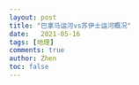 ```yaml
---
layout: post
title: "巴拿马运河vs苏伊士运河概况"
date:   2021-05-16
tags: [地理]
comments: true
author: Zhen
toc: false
---
```


<!--stackedit_data:
eyJoaXN0b3J5IjpbLTIwNDkzMzc0NjgsMTQ5MzAwOTM0OV19
-->